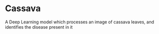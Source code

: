 # Cassava
A Deep Learning model which processes an image of cassava leaves, and identifies the disease present in it
